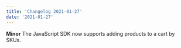 ```yaml
---
title: 'Changelog 2021-01-27'
date: '2021-01-27'
---
```

**Minor** The JavaScript SDK now supports adding products to a cart by SKUs.
